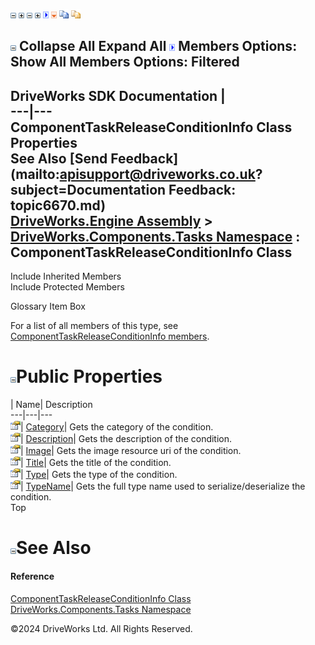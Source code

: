 ![](dotnetimages/collapse.gif) ![](dotnetimages/expand.gif) ![](dotnetimages/collapse.gif) ![](dotnetimages/expand.gif) ![](dotnetimages/drpdown.gif) ![](dotnetimages/drpdown_orange.gif) ![](dotnetimages/copycode.gif) ![](dotnetimages/copycodeHighlight.gif)

![](dotnetimages/collapse.gif) Collapse All Expand All ![](dotnetimages/drpdown.gif) Members Options: Show All  Members Options: Filtered   
---  
DriveWorks SDK Documentation  |   
---|---  
ComponentTaskReleaseConditionInfo Class Properties   
See Also [Send Feedback](mailto:apisupport@driveworks.co.uk?subject=Documentation Feedback: topic6670.md)  
[DriveWorks.Engine Assembly](topic2156.md) > [DriveWorks.Components.Tasks Namespace](topic6391.md) : ComponentTaskReleaseConditionInfo Class  
---  
  
Include Inherited Members    
Include Protected Members    


Glossary Item Box

For a list of all members of this type, see [ComponentTaskReleaseConditionInfo members](topic6671.md).

# ![](dotnetimages/collapse.gif)Public Properties

| Name| Description  
---|---|---  
![Public Property](dotnetimages/publicProperty.gif)| [Category](topic6676.md)| Gets the category of the condition.   
![Public Property](dotnetimages/publicProperty.gif)| [Description](topic6677.md)| Gets the description of the condition.   
![Public Property](dotnetimages/publicProperty.gif)| [Image](topic6678.md)| Gets the image resource uri of the condition.   
![Public Property](dotnetimages/publicProperty.gif)| [Title](topic6679.md)| Gets the title of the condition.   
![Public Property](dotnetimages/publicProperty.gif)| [Type](topic6680.md)| Gets the type of the condition.   
![Public Property](dotnetimages/publicProperty.gif)| [TypeName](topic6681.md)| Gets the full type name used to serialize/deserialize the condition.   
Top

# ![](dotnetimages/collapse.gif)See Also

#### Reference

[ComponentTaskReleaseConditionInfo Class](topic6670.md)   
[DriveWorks.Components.Tasks Namespace](topic6391.md)

©2024 DriveWorks Ltd. All Rights Reserved.
